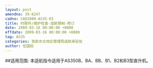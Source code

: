 ```yaml
---
layout: post
amendno: 39-6247
cadno: CAD2009-AS35-03
title: 时限件/维护检查-适航限制-修订
date: 2009-03-16 00:00:00 +0800
effdate: 2009-03-16 00:00:00 +0800
tag: AS35
categories: 民航东北地区管理局适航审定处
author: 任国权
---
```


##适用范围:
本适航指令适用于AS350B、BA、BB、B1、B2和B3型直升机。

